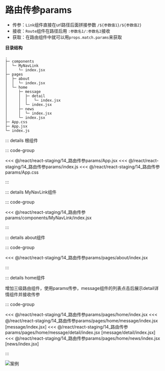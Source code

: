 # 路由传参params

- 传参：`Link`组件直接在url路径后面拼接参数 `/${参数值1}/${参数值2}`
- 接收：`Route`组件在路径后用 `:参数名1/:参数名2`接收
- 获取：在路由组件中就可以用`props.match.params`来获取

**目录结构**

```
.
├─ components
│  └─ MyNavLink
│     └─ index.jsx
├─ pages
│  ├─ about
│  │  └─ index.jsx
│  └─ home
│     ├─ message
│     │  ├─ detail
│     │  │   └─ index.jsx
│     │  └─ index.jsx
│     ├─ news
│     │  └─ index.jsx
│     └─ index.jsx
├─ App.css
├─ App.jsx
└─ index.js
```

::: details 根组件

::: code-group 

<<< @/react/react-staging/14_路由传参params/App.jsx
<<< @/react/react-staging/14_路由传参params/index.js
<<< @/react/react-staging/14_路由传参params/App.css

:::


::: details MyNavLink组件

::: code-group

<<<  @/react/react-staging/14_路由传参params/components/MyNavLink/index.jsx

:::


::: details about组件

::: code-group

<<<  @/react/react-staging/14_路由传参params/pages/about/index.jsx

:::


::: details home组件

增加三级路由组件，使用params传参，message组件的列表点击后展示detail详情组件并接收传参

::: code-group

<<<  @/react/react-staging/14_路由传参params/pages/home/index.jsx
<<<  @/react/react-staging/14_路由传参params/pages/home/message/index.jsx [message/index.jsx]
<<<  @/react/react-staging/14_路由传参params/pages/home/message/detail/index.jsx [message/detail/index.jsx]
<<<  @/react/react-staging/14_路由传参params/pages/home/news/index.jsx [news/index.jsx]

:::

![案例](/react/react-staging/1722224164187.gif)
